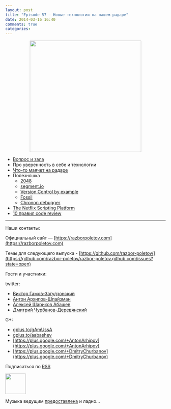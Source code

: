 ```yaml
---
layout: post
title: "Episode 57 — Новые технологии на нашем радаре"
date: 2014-03-16 16:40
comments: true
categories: 
---
```


<div class="separator" style="clear: both; text-align: center;">
<a href="https://razborpoletov.com/images/razbor_57_text.jpg" imageanchor="1" style="margin-left: 1em; margin-right: 1em;"><img border="0" height="350" src="https://razborpoletov.com/images/razbor_57_text.jpg" width="350" /></a>
</div>

* [Вопрос и зала](https://razborpoletov.com/2014/03/episode-56.html#comment-1283786859 )
* Про уверенность в себе и технологии
* [Что-то маячет на радаре](http://www.thoughtworks.com/radar/)
* Полезняшка 
	* [2048](http://gabrielecirulli.github.io/2048/)
	* [segment.io](https://segment.io/)
	* [Version Control by example](http://www.amazon.com/Version-Control-Example-Eric-Sink/dp/0983507902/)
	* [Fossil](http://www.fossil-scm.org/index.html/doc/tip/www/quickstart.wiki)
	* [Chronon debugger](http://blog.jetbrains.com/idea/2014/03/try-chronon-debugger-with-intellij-idea-13-1-eap/)
* [The Netflix Scripting Platform](http://techblog.netflix.com/2014/03/the-netflix-dynamic-scripting-platform.html) 
* [10 правил code review](http://blog.codacy.com/top-10-faster-code-reviews/)

---

Наши контакты:

Официальный сайт — [https://razborpoletov.com](https://razborpoletov.com)

Темы для следующего выпуска - [https://github.com/razbor-poletov/](https://github.com/razbor-poletov/razbor-poletov.github.com/issues?state=open)

Гости и участники:

twitter: 

 * [Виктор Гамов-Загудзонский](https://twitter.com/#!/gamussa)
 * [Антон Архипов-Шпайзман](https://twitter.com/#!/antonarhipov)
 * [Алексей Шариков Абашев](https://twitter.com/#!/a_abashev)
 * [Дмитрий Чурбанов-Деревянский ](https://twitter.com/#!/dzmitryc)

G+:

 * [gplus.to/gAmUssA](http://gplus.to/gAmUssA) 
 * [gplus.to/aabashev](http://gplus.to/aabashev) 
 * [https://plus.google.com/+AntonArhipov](https://plus.google.com/+AntonArhipov) 
 * [https://plus.google.com/+DmitryChurbanov](https://plus.google.com/+DmitryChurbanov) 

<!-- player goes here-->

<audio preload="none">
   <source src="http://traffic.libsyn.com/razborpoletov/razbor_57.mp3" type="audio/mp3" />
   Your browser does not support the audio tag.
</audio>

Подписаться по [RSS](http://feeds.feedburner.com/razbor-podcast)

<!-- episode file link goes here-->
<a href="http://traffic.libsyn.com/razborpoletov/razbor_57.mp3" imageanchor="1" style="clear: left; margin-bottom: 1em; margin-left: auto; margin-right: 2em;"><img border="0" height="64" src="http://2.bp.blogspot.com/-qkfh8Q--dks/T0gixAMzuII/AAAAAAAAHD0/O5LbF3vvBNQ/s200/1330127522_mp3.png" width="64" /></a>

Музыка ведущим [предоставлена](http://www.audiobank.fm/single-music/27/111/More-And-Less/) и ладно...
